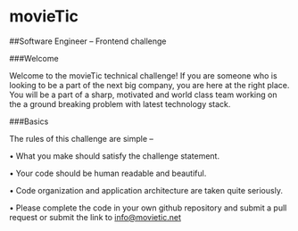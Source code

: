 # movieTic

##Software Engineer – Frontend challenge

###Welcome

Welcome to the movieTic technical challenge! If you are someone who is looking to be a part of the next big company, you are here at the right place. You will be a part of a sharp, motivated and world class team working on the a ground breaking problem with latest technology stack.

###Basics

The rules of this challenge are simple –

• What you make should satisfy the challenge statement.

• Your code should be human readable and beautiful.

• Code organization and application architecture are taken quite seriously.

• Please complete the code in your own github repository and submit a pull request or submit the link to info@movietic.net
